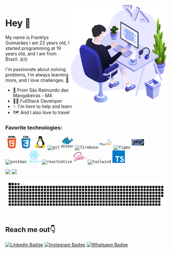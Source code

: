 <img align="right" src="assets/illustration.png" width="300"/>

# Hey 👋

My name is Franklys Guimarães I am 22 years old, I started programming at 19 years old, and I am from Brazil. 🇧🇷 

I'm passionate about solving problems, I'm always learning more, and I love challenges. 🚀

- 📌 From São Raimundo das Mangabeiras - MA
- 👨‍💻 FullStack Developer
- ✨ I'm here to help and learn
- 🗺️ And I also love to travel

### Favorite technologies:
<p align="left"> 
  <code><img src="https://raw.githubusercontent.com/devicons/devicon/master/icons/html5/html5-original-wordmark.svg" alt="html5" width="40" height="40"/></code>
  <code><img src="https://raw.githubusercontent.com/devicons/devicon/master/icons/css3/css3-original-wordmark.svg" alt="css3" width="40" height="40"/></code>
  <code><img src="https://raw.githubusercontent.com/devicons/devicon/master/icons/linux/linux-original.svg" alt="linux" width="40" height="40"/></code>
  <code><img src="https://www.vectorlogo.zone/logos/git-scm/git-scm-icon.svg" alt="git" width="40" height="40"/></code>
  <code><img src="https://raw.githubusercontent.com/devicons/devicon/master/icons/docker/docker-original-wordmark.svg" alt="docker" width="40" height="40"/></code>
  <code><img src="https://www.vectorlogo.zone/logos/firebase/firebase-icon.svg" alt="firebase" width="40" height="40"/></code>
  <code><img src="https://raw.githubusercontent.com/devicons/devicon/master/icons/mysql/mysql-original-wordmark.svg" alt="mysql" width="40" height="40"/></code>
  <code><img src="https://www.vectorlogo.zone/logos/figma/figma-icon.svg" alt="figma" width="40" height="40"/></code>
  <code><img src="https://raw.githubusercontent.com/devicons/devicon/master/icons/php/php-original.svg" alt="php" width="40" height="40"/></code>
  <code><img src="https://www.vectorlogo.zone/logos/getpostman/getpostman-icon.svg" alt="postman" width="40" height="40"/></code>
  <code><img src="https://raw.githubusercontent.com/devicons/devicon/master/icons/react/react-original-wordmark.svg" alt="react" width="40" height="40"/></code>
  <code><img src="https://reactnative.dev/img/header_logo.svg" alt="reactnative" width="40" height="40"/></code>
  <code><img src="https://raw.githubusercontent.com/devicons/devicon/master/icons/sass/sass-original.svg" alt="sass" width="40" height="40"/></code>
  <code><img src="https://www.vectorlogo.zone/logos/tailwindcss/tailwindcss-icon.svg" alt="tailwind" width="40" height="40"/></code>
  <code><img src="https://raw.githubusercontent.com/devicons/devicon/master/icons/typescript/typescript-original.svg" alt="typescript" width="40" height="40"/></code>
</p>




<p align="left">
    <code><img height="190em" src="https://github-readme-stats.vercel.app/api?username=franklysg&show_icons=true&theme=dark&include_all_commits=true&count_private=true"/></code>
  <code><img height="190em" src="https://github-readme-stats.vercel.app/api/top-langs/?username=franklysg&layout=compact&langs_count=16&theme=dark"/></code>
</p>

![Snake animation](https://github.com/franklysg/franklysg/blob/output/github-contribution-grid-snake.svg)
## Reach me out👇
[![Linkedin Badge](https://img.shields.io/badge/likedin-Franklys_Guimar%C3%A3es-2021?style=flat-square&logo=Linkedin&logoColor=white&link=https://www.linkedin.com/in/franklysg/)](https://www.linkedin.com/in/franklysg/) [![Instagram Badge](https://img.shields.io/badge/instagram-franklysg-2021?style=flat-square&logo=Instagram&logoColor=white&link=https://www.instagram.com/franklysg/)](https://www.instagram.com/franklysg/) [![Whatsapp Badge](https://img.shields.io/badge/whatsapp-franklysg-2021?style=flat-square&logo=whatsapp&logoColor=white&link=https://wa.me/5599984536274)](https://wa.me/5599984536274)

